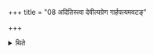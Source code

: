 +++
title = "08 अदितिस्त्वा देवीत्यग्रेण गार्हपत्यमवटङ्"

+++

<details><summary>थिते</summary>

अदितिस्त्वा देवीत्यग्रेण गार्हपत्यमवटं खात्वा लोहितपचनीयैः सम्भारैरवस्तीर्य देवानां त्वा पत्नीरिति तस्मिन्नुखामवदधाति ८
</details>
